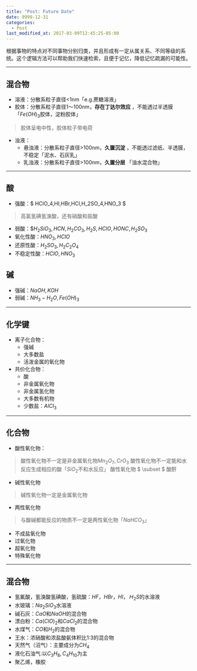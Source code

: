 ```yaml
---
title: "Post: Future Date"
date: 9999-12-31
categories:
  - Post
last_modified_at: 2017-03-09T12:45:25-05:00
---
```


根据事物的特点对不同事物分别归类，并且形成有一定从属关系、不同等级的系统。这个逻辑方法可以帮助我们快速检索，且便于记忆，降低记忆疏漏的可能性。

***

## 混合物

* 溶液：分散系粒子直径<1nm「e.g.蔗糖溶液」
* 胶体：分散系粒子直径1～100nm，**存在丁达尔效应**  ，不能透过半透膜「$Fe(OH)_3$胶体，淀粉胶体」
>胶体呈电中性，胶体粒子带电荷
* 浊液：
    * 悬浊液：分散系粒子直径>100nm，**久置沉淀** ，不能透过滤纸、半透膜，不稳定「泥水、石灰乳」
    * 乳浊液：分散系粒子直径>100nm，**久置分层** 「油水混合物」

***

## 酸
* 强酸：$ HClO_4,HI,HBr,HCl,H_2SO_4,HNO_3 $
> 高氯氢碘氢溴酸，还有硝酸和盐酸
* 弱酸：$$H_2SiO_3,HCN,H_2CO_3,H_2S,HClO,HONC,H_2SO_3$
* 氧化性酸：$HNO_3,HClO$
* 还原性酸：$H_2SO_3,H_2C_2O_4$
* 不稳定性酸：$HClO,HNO_3$

##  碱
* 强碱：$NaOH,KOH$
* 弱碱：$NH_3-H_2O,Fe(OH)_3$

***

## 化学键 
* 离子化合物：
    * 强碱
    * 大多数盐
    * 活泼金属的氧化物
* 共价化合物：
    * 酸
    * 非金属氧化物
    * 非金属氢化物
    * 大多数有机物
    * 少数盐：$AlCl_3$
*** 
## 化合物
* 酸性氧化物：
>  酸性氧化物不一定是非金属氧化物$Mn_2O_7,CrO_3$
>  酸性氧化物不一定能和水反应生成相应的酸「$SiO_2$不和水反应」
>  酸性氧化物 $ \subset $ 酸酐
* 碱性氧化物
> 碱性氧化物一定是金属氧化物
* 两性氧化物
>  与酸碱都能反应的物质不一定是两性氧化物「$NaHCO_3$」 
* 不成盐氧化物
* 过氧化物
* 超氧化物
* 特殊氧化物

***

## 混合物
* 氢氟酸，氢溴酸氢碘酸，氢硫酸：$HF，HBr，HI，Ｈ_2S$的水溶液
* 水玻璃：$Na_2SiO_3$水溶液
* 碱石灰：$CaO$和$NaOH$的混合物
* 漂白粉：$Ca(ClO)_2$和$CaCl_2$的混合物
* 水煤气：$CO$和$H_2$的混合物
* 王水：浓硝酸和浓盐酸氨体积比1:3的混合物
* 天然气（沼气）：主要成分为$CH_4$
* 液化石油气:以$C_3H_8,C_4H_{10}$为主
* 聚乙烯，橡胶
